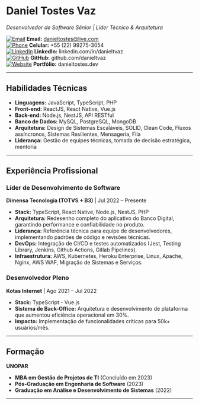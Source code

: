 # **Daniel Tostes Vaz**  
*Desenvolvedor de Software Sênior | Líder Técnico & Arquitetura*  

[![Email](https://img.icons8.com/ios-glyphs/30/000000/new-post.png)](mailto:danieltostes@live.com) **Email:** danieltostes@live.com  
[![Phone](https://img.icons8.com/ios-glyphs/30/000000/phone.png)](tel:+5522992753054) **Celular:** +55 (22) 99275-3054  
[![LinkedIn](https://img.icons8.com/ios-glyphs/30/000000/linkedin.png)](https://www.linkedin.com/in/danieltvaz/) **LinkedIn:** linkedin.com/in/danieltvaz  
[![GitHub](https://img.icons8.com/ios-glyphs/30/000000/github.png)](https://github.com/danieltvaz) **GitHub:** github.com/danieltvaz  
[![Website](https://img.icons8.com/ios-glyphs/30/000000/domain.png)](https://www.danieltostes.dev) **Portfólio:** danieltostes.dev  

---

## **Habilidades Técnicas**  
- **Linguagens:** JavaScript, TypeScript, PHP  
- **Front-end:** ReactJS, React Native, Vue.js  
- **Back-end:** Node.js, NestJS, API RESTful  
- **Banco de Dados:** MySQL, PostgreSQL, MongoDB  
- **Arquitetura:** Design de Sistemas Escaláveis, SOLID, Clean Code, Fluxos assíncronos, Sistemas Resilientes, Mensageria, Fila
- **Liderança:** Gestão de equipes técnicas, tomada de decisão estratégica, mentoria  


---


## **Experiência Profissional**  

### **Líder de Desenvolvimento de Software**  
**Dimensa Tecnologia (TOTVS + B3)** | Jul 2022 – Presente  
- **Stack:** TypeScript, React Native, Node.js, NestJS, PHP 
- **Arquitetura:** Redesenho completo do aplicativo do Banco Digital, garantindo performance e confiabilidade no produto.  
- **Liderança:** Referência técnica para equipe de desenvolvedores, implementando padrões de código e revisões técnicas.  
- **DevOps:** Integração de CI/CD e testes automatizados (Jest, Testing Library, Jenkins, Github Actions, Gitlab Pipelines).
- **Infraestrutura:** AWS, Kubernetes, Heroku Enterprise, Linux, Apache, Nginx, AWS WAF, Migração de Sistemas e Serviços.

### **Desenvolvedor Pleno**  
**Kotas Internet** | Ago 2021 – Jul 2022  
- **Stack:** TypeScript - Vue.js  
- **Sistema de Back-Office:** Arquitetura e desenvolvimento de plataforma que aumentou eficiência operacional em 30%.  
- **Impacto:** Implementação de funcionalidades críticas para 50k+ usuários/mês.  


---


## **Formação**  
**UNOPAR**  
- **MBA em Gestão de Projetos de TI** (Concluído em 2023)  
- **Pós-Graduação em Engenharia de Software** (2023)  
- **Graduação em Análise e Desenvolvimento de Sistemas** (2022)  


---
